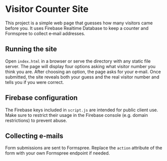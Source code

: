 # Visitor Counter Site

This project is a simple web page that guesses how many visitors came before you. It uses Firebase Realtime Database to keep a counter and Formspree to collect e‑mail addresses.

## Running the site

Open `index.html` in a browser or serve the directory with any static file server. The page will display four options asking what visitor number you think you are. After choosing an option, the page asks for your e‑mail. Once submitted, the site reveals both your guess and the real visitor number and tells you if you were correct.

## Firebase configuration

The Firebase keys included in `script.js` are intended for public client use. Make sure to restrict their usage in the Firebase console (e.g. domain restrictions) to prevent abuse.

## Collecting e‑mails

Form submissions are sent to Formspree. Replace the `action` attribute of the form with your own Formspree endpoint if needed.
